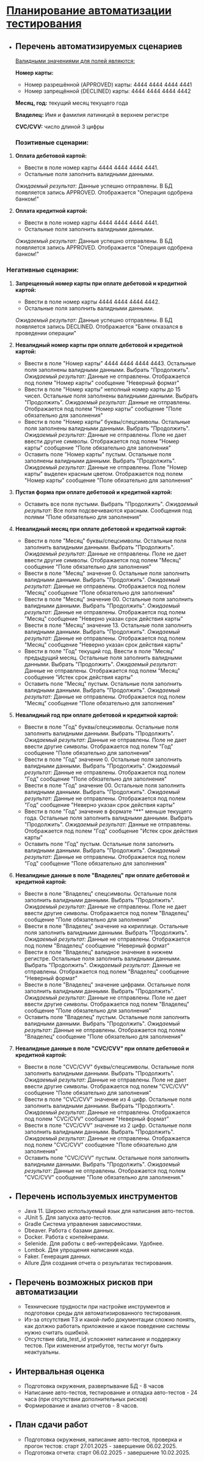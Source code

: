 # <u> Планирование автоматизации тестирования </u>

* ## Перечень автоматизируемых сценариев 

  <u>Валидными значениями для полей являются:</u>

  **Номер карты:**
  * Номер разрешённой (APPROVED) карты: 4444 4444 4444 4441
  * Номер запрещённой (DECLINED) карты: 4444 4444 4444 4442
    
  **Месяц, год:** текущий месяц текущего года

  **Владелец:** Имя и фамилия латиницей в верхнем регистре

  **CVC/CVV:** число длиной 3 цифры

  ### **Позитивные сценарии:**
1. **Оплата дебетовой картой:**

   * Ввести в поле номер карты 4444 4444 4444 4441. 
   * Остальные поля заполнить валидными данными. 

   *Ожидаемый результат:* Данные успешно отправлены. В БД появляется запись APPROVED. Отображается "Операция одобрена банком!"

2. **Оплата кредитной картой:**

   * Ввести в поле номер карты 4444 4444 4444 4441. 
   * Остальные поля заполнить валидными данными. 

   *Ожидаемый результат:* Данные успешно отправлены. В БД появляется запись APPROVED. Отображается "Операция одобрена банком!"
  ### **Негативные сценарии:**
1. **Запрещенный номер карты при оплате дебетовой и кредитной картой:**
   
   * Ввести в поле номер карты 4444 4444 4444 4442.
   * Остальные поля заполнить валидными данными.

   *Ожидаемый результат:* Данные успешно отправлены. В БД появляется запись DECLINED. Отображается "Банк отказался в проведении операции"

2. **Невалидный номер карты при оплате дебетовой и кредитной картой:**

    * Ввести в поле "Номер карты" 4444 4444 4444 4443. Остальные поля заполнены валидными данными. Выбрать "Продолжить".
      *Ожидаемый результат:* Данные не отправлены. Отображается под полем "Номер карты" сообщение "Неверный формат"
    * Ввести в поле "Номер карты" неполный номер карты до 15 чисел. Остальные поля заполнены валидными данными. Выбрать "Продолжить".
      *Ожидаемый результат:* Данные не отправлены. Отображается под полем "Номер карты" сообщение "Поле обязательно для заполнения"
    * Ввести в поле "Номер карты" буквы/спецсимволы. Остальные поля заполнены валидными данными. Выбрать "Продолжить".
      *Ожидаемый результат:* Данные не отправлены. Поле не дает ввести другие символы. Отображается под полем "Номер карты" сообщение "Поле обязательно для заполнения"
    * Оставить поле "Номер карты" пустым. Остальные поля заполнены валидными данными. Выбрать "Продолжить".
      *Ожидаемый результат:* Данные не отправлены. Поле "Номер карты" выделен красным цветом. Отображается под полем "Номер карты" сообщение "Поле обязательно для заполнения"

3. **Пустая форма при оплате дебетовой и кредитной картой:**
    * Оставить все поля пустыми. Выбрать "Продолжить".
      *Ожидаемый результат:* Все поля подсвечиваются красным. Сообщения под полями "Поле обязательно для заполнения"
4. **Невалидный месяц при оплате дебетовой и кредитной картой:**
    * Ввести в поле "Месяц" буквы/спецсимволы. Остальные поля заполнить валидными данными. Выбрать "Продолжить".
      *Ожидаемый результат:* Данные не отправлены. Поле не дает ввести другие символы. Отображается под полем "Месяц" сообщение "Поле обязательно для заполнения"
    * Ввести в поле "Месяц" значение 0. Остальные поля заполнить валидными данными. Выбрать "Продолжить".
      *Ожидаемый результат:* Данные не отправлены. Отображается под полем "Месяц" сообщение "Поле обязательно для заполнения"
    * Ввести в поле "Месяц" значение 00. Остальные поля заполнить валидными данными. Выбрать "Продолжить".
      *Ожидаемый результат:* Данные не отправлены. Отображается под полем "Месяц" сообщение "Неверно указан срок действия карты"
    * Ввести в поле "Месяц" значение 13. Остальные поля заполнить валидными данными. Выбрать "Продолжить".
      *Ожидаемый результат:* Данные не отправлены. Отображается под полем "Месяц" сообщение "Неверно указан срок действия карты"
    * Ввести в поле "Год" текущий год. Ввести в поле "Месяц" предыдущий месяц. Остальные поля заполнить валидными данными. Выбрать "Продолжить".
      *Ожидаемый результат:* Данные не отправлены. Отображается под полем "Месяц" сообщение "Истек срок действия карты"
    * Оставить поле "Месяц" пустым. Остальные поля заполнить валидными данными. Выбрать "Продолжить".
      *Ожидаемый результат:* Данные не отправлены. Отображается под полем "Месяц" сообщение "Поле обязательно для заполнения"
5. **Невалидный год при оплате дебетовой и кредитной картой:** 
    * Ввести в поле "Год" буквы/спецсимволы. Остальные поля заполнить валидными данными. Выбрать "Продолжить".
      *Ожидаемый результат:* Данные не отправлены. Поле не дает ввести другие символы. Отображается под полем "Год" сообщение "Поле обязательно для заполнения"
    * Ввести в поле "Год" значение 0. Остальные поля заполнить валидными данными. Выбрать "Продолжить".
      *Ожидаемый результат:* Данные не отправлены. Отображается под полем "Год" сообщение "Поле обязательно для заполнения"
    * Ввести в поле "Год" значение 00. Остальные поля заполнить валидными данными. Выбрать "Продолжить".
      *Ожидаемый результат:* Данные не отправлены. Отображается под полем "Год" сообщение "Неверно указан срок действия карты"
    * Ввести в поле "Год" значение в формате "**" меньше текущего года. Остальные поля заполнить валидными данными. Выбрать "Продолжить".
      *Ожидаемый результат:* Данные не отправлены. Отображается под полем "Год" сообщение "Истек срок действия карты"
    * Оставить поле "Год" пустым. Остальные поля заполнить валидными данными. Выбрать "Продолжить".
      *Ожидаемый результат:* Данные не отправлены. Отображается под полем "Год" сообщение "Поле обязательно для заполнения"
    
6. **Невалидные данные в поле "Владелец" при оплате дебетовой и кредитной картой:**
    * Ввести в поле "Владелец" спецсимволы. Остальные поля заполнить валидными данными. Выбрать "Продолжить".
      *Ожидаемый результат:* Данные не отправлены. Поле не дает ввести другие символы. Отображается под полем "Владелец" сообщение "Поле обязательно для заполнения"
    * Ввести в поле "Владелец" значение на кириллице. Остальные поля заполнить валидными данными. Выбрать "Продолжить".
      *Ожидаемый результат:* Данные не отправлены. Отображается под полем "Владелец" сообщение "Неверный формат"
    * Ввести в поле "Владелец" валидное значение в нижнем регистре. Остальные поля заполнить валидными данными. Выбрать "Продолжить".
      *Ожидаемый результат:* Данные не отправлены. Отображается под полем "Владелец" сообщение "Неверный формат"
    * Ввести в поле "Владелец" значение цифрами. Остальные поля заполнить валидными данными. Выбрать "Продолжить".
      *Ожидаемый результат:* Данные не отправлены. Поле не дает ввести другие символы. Отображается под полем "Владелец" сообщение "Поле обязательно для заполнения"
    * Оставить поле "Владелец" пустым. Остальные поля заполнить валидными данными. Выбрать "Продолжить".
      *Ожидаемый результат:* Данные не отправлены. Отображается под полем "Владелец" сообщение "Поле обязательно для заполнения"

7. **Невалидные данные в поле "CVC/CVV" при оплате дебетовой и кредитной картой:**
    * Ввести в поле "CVC/CVV" буквы/спецсимволы. Остальные поля заполнить валидными данными. Выбрать "Продолжить".
      *Ожидаемый результат:* Данные не отправлены. Поле не дает ввести другие символы. Отображается под полем "CVC/CVV" сообщение "Поле обязательно для заполнения"
    * Ввести в поле "CVC/CVV" значение из 4 цифр. Остальные поля заполнить валидными данными. Выбрать "Продолжить".
      *Ожидаемый результат:* Данные не отправлены. Отображается под полем "CVC/CVV" сообщение "Неверный формат"
    * Ввести в поле "CVC/CVV" значение из 2 цифр. Остальные поля заполнить валидными данными. Выбрать "Продолжить".
      *Ожидаемый результат:* Данные не отправлены. Отображается под полем "CVC/CVV" сообщение "Поле обязательно для заполнения"
    * Оставить поле "CVC/CVV" пустым. Остальные поля заполнить валидными данными. Выбрать "Продолжить".
      *Ожидаемый результат:* Данные не отправлены. Отображается под полем "CVC/CVV" сообщение "Поле обязательно для заполнения."

   

* ## Перечень используемых инструментов 
    * Java 11. Широко используемый язык для написания авто-тестов.
    * JUnit 5. Для запуска авто-тестов.
    * Gradle Система управления зависимостями. 
    * Dbeaver. Работа с базами данных. 
    * Docker. Работа с контейнерами.
    * Selenide. Для работы с веб-интерфейсами. Удобнее.
    * Lombok. Для упрощения написания кода. 
    * Faker. Генерация данных. 
    * Allure Для создания отчета о результатах тестирования. 
* ## Перечень возможных рисков при автоматизации 
    * Технические трудности при настройке инструментов и подготовки среды для автоматизированного тестирования. 
    * Из-за отсутствия ТЗ и какой-либо документации сложно понять, как должно работать приложение и какое поведение системы нужно считать ошибкой.
    * Отсутствие data_test_id усложняет написание и поддержку тестов. При изменении атрибутов, тесты могут быть неактуальны.

* ## Интервальная оценка
    * Подготовка окружения, развертывание БД - 8 часов 
    * Написание авто-тестов, тестирование и отладка авто-тестов - 24 часа (при отсутствии дополнительных рисков)
    * Формирование и анализ отчетов - 8 часов.
* ## План сдачи работ 
    * Подготовка окружения, написание авто-тестов, проверка и прогон тестов: старт 27.01.2025 - завершение 06.02.2025.
    * Подготовка отчета: старт 06.02.2025 - завершение 10.02.2025.